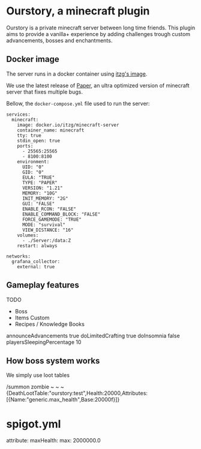 # Ourstory, a minecraft plugin

Ourstory is a private minecraft server between long time friends. This plugin aims to provide a vanilla+ experience by adding challenges trough custom advancements, bosses and enchantments.

## Docker image

The server runs in a docker container using [itzg's image](https://github.com/itzg/docker-minecraft-server).

We use the latest release of [Paper](https://papermc.io/), an ultra optimized version of minecraft server that fixes multiple bugs.

Bellow, the `docker-compose.yml` file used to run the server:

```
services:
  minecraft:
    image: docker.io/itzg/minecraft-server
    container_name: minecraft
    tty: true
    stdin_open: true
    ports:
      - 25565:25565
      - 8100:8100
    environment:
      UID: "0"
      GID: "0"
      EULA: "TRUE"
      TYPE: "PAPER"
      VERSION: "1.21"
      MEMORY: "10G"
      INIT_MEMORY: "2G"
      GUI: "FALSE"
      ENABLE_RCON: "FALSE"
      ENABLE_COMMAND_BLOCK: "FALSE"
      FORCE_GAMEMODE: "TRUE"
      MODE: "survival"
      VIEW_DISTANCE: "16"
    volumes:
      - ./Server:/data:Z
    restart: always

networks:
  grafana_collector:
    external: true
```

## Gameplay features

TODO
- Boss
- Items Custom
- Recipes / Knowledge Books


announceAdvancements true
doLimitedCrafting true
doInsomnia false
playersSleepingPercentage 10


## How boss system works

We simply use loot tables

/summon zombie ~ ~ ~ {DeathLootTable:"ourstory:test",Health:20000,Attributes:[{Name:"generic.max_health",Base:20000f}]}

# spigot.yml
  attribute:
    maxHealth:
      max: 2000000.0
